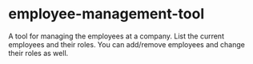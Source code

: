 # employee-management-tool
A tool for managing the employees at a company. List the current employees and their roles. You can add/remove employees and change their roles as well.
